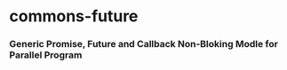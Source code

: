 # commons-future #

### Generic Promise, Future and Callback Non-Bloking Modle for Parallel Program ###
